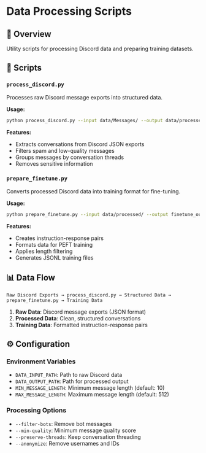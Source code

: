 # Data Processing Scripts

## 📁 Overview

Utility scripts for processing Discord data and preparing training datasets.

## 🔧 Scripts

### `process_discord.py`
Processes raw Discord message exports into structured data.

**Usage:**
```bash
python process_discord.py --input data/Messages/ --output data/processed/
```

**Features:**
- Extracts conversations from Discord JSON exports
- Filters spam and low-quality messages
- Groups messages by conversation threads
- Removes sensitive information

### `prepare_finetune.py`
Converts processed Discord data into training format for fine-tuning.

**Usage:**
```bash
python prepare_finetune.py --input data/processed/ --output finetune_output/
```

**Features:**
- Creates instruction-response pairs
- Formats data for PEFT training
- Applies length filtering
- Generates JSONL training files

## 📊 Data Flow

```
Raw Discord Exports → process_discord.py → Structured Data → prepare_finetune.py → Training Data
```

1. **Raw Data**: Discord message exports (JSON format)
2. **Processed Data**: Clean, structured conversations
3. **Training Data**: Formatted instruction-response pairs

## ⚙️ Configuration

### Environment Variables
- `DATA_INPUT_PATH`: Path to raw Discord data
- `DATA_OUTPUT_PATH`: Path for processed output
- `MIN_MESSAGE_LENGTH`: Minimum message length (default: 10)
- `MAX_MESSAGE_LENGTH`: Maximum message length (default: 512)

### Processing Options
- `--filter-bots`: Remove bot messages
- `--min-quality`: Minimum message quality score
- `--preserve-threads`: Keep conversation threading
- `--anonymize`: Remove usernames and IDs
